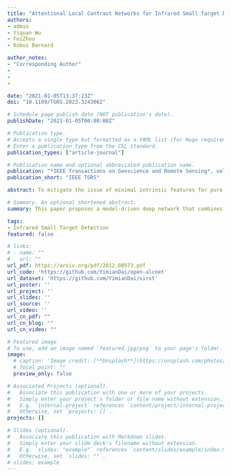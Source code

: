 ```yaml
---
title: "Attentional Local Contrast Networks for Infrared Small Target Detection"
authors:
- admin
- Yiquan Wu
- FeiZhou
- Kobus Barnard

author_notes:
- "Corresponding Author"
- 
- 
- 

date: "2021-01-05T13:37:23Z"
doi: "10.1109/TGRS.2023.3243062"

# Schedule page publish date (NOT publication's date).
publishDate: "2021-01-05T00:00:00Z"

# Publication type.
# Accepts a single type but formatted as a YAML list (for Hugo requirements).
# Enter a publication type from the CSL standard.
publication_types: ["article-journal"]

# Publication name and optional abbreviated publication name.
publication: "*IEEE Transactions on Geoscience and Remote Sensing*, vol. 59, no. 11, pp. 9813-9824, 2021."
publication_short: "IEEE TGRS"

abstract: To mitigate the issue of minimal intrinsic features for pure data-driven methods, in this article, we propose a novel model-driven deep network for infrared small target detection, which combines discriminative networks and conventional model-driven methods to make use of both labeled data and the domain knowledge. By designing a feature map cyclic shift scheme, we modularize a conventional local contrast measure method as a depth-wise parameter-less nonlinear feature refinement layer in an end-to-end network, which encodes relatively long-range contextual interactions with clear physical interpretability. To highlight and preserve the small target features, we also exploit a bottom-up attentional modulation integrating the smaller scale subtle details of low-level features into high-level features of deeper layers. We conduct detailed ablation studies with varying network depths to empirically verify the effectiveness and efficiency of the design of each component in our network architecture. We also compare the performance of our network against other model-driven methods and deep networks on the open SIRST data set as well. The results suggest that our network yields a performance boost over its competitors.

# Summary. An optional shortened abstract.
summary: This paper proposes a model-driven deep network that combines discriminative networks and conventional model-driven methods, utilizing a feature map cyclic shift scheme and bottom-up attentional modulation to highlight and preserve infrared small target features.

tags:
- Infrared Small Target Detection
featured: false

# links:
# - name: ""
#   url: ""
url_pdf: https://arxiv.org/pdf/2012.08573.pdf
url_code: 'https://github.com/YimianDai/open-alcnet'
url_dataset: 'https://github.com/YimianDai/sirst'
url_poster: ''
url_project: ''
url_slides: ''
url_source: ''
url_video: ''
url_cn_pdf: ""
url_cn_blog: ""
url_cn_video: ""

# Featured image
# To use, add an image named `featured.jpg/png` to your page's folder. 
image:
  # caption: 'Image credit: [**Unsplash**](https://unsplash.com/photos/jdD8gXaTZsc)'
  # focal_point: ""
  preview_only: false

# Associated Projects (optional).
#   Associate this publication with one or more of your projects.
#   Simply enter your project's folder or file name without extension.
#   E.g. `internal-project` references `content/project/internal-project/index.md`.
#   Otherwise, set `projects: []`.
projects: []

# Slides (optional).
#   Associate this publication with Markdown slides.
#   Simply enter your slide deck's filename without extension.
#   E.g. `slides: "example"` references `content/slides/example/index.md`.
#   Otherwise, set `slides: ""`.
# slides: example
---
```

